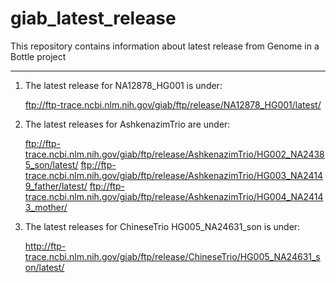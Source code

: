# giab_latest_release
This repository contains information about latest release from Genome in a Bottle project 
********************************************************************************

1. The latest release for NA12878_HG001 is under:

   ftp://ftp-trace.ncbi.nlm.nih.gov/giab/ftp/release/NA12878_HG001/latest/


2. The latest releases for AshkenazimTrio are under:

   ftp://ftp-trace.ncbi.nlm.nih.gov/giab/ftp/release/AshkenazimTrio/HG002_NA24385_son/latest/
   ftp://ftp-trace.ncbi.nlm.nih.gov/giab/ftp/release/AshkenazimTrio/HG003_NA24149_father/latest/
   ftp://ftp-trace.ncbi.nlm.nih.gov/giab/ftp/release/AshkenazimTrio/HG004_NA24143_mother/


3. The latest releases for ChineseTrio HG005_NA24631_son is under: 

   http://ftp-trace.ncbi.nlm.nih.gov/giab/ftp/release/ChineseTrio/HG005_NA24631_son/latest/
